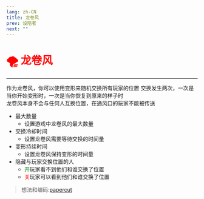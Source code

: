 ```yaml
---
lang: zh-CN
title: 龙卷风
prev: 设陷者
next: ""
---
```


# <font color="red">🌪️ <b>龙卷风</b></font> <Badge text="Hindering" type="tip" vertical="middle"/>

***

作为龙卷风，你可以使用变形来随机交换所有玩家的位置 交换发生两次，一次是当你开始变形时，一次是当你恢复到原来的样子时<br>
龙卷风本身不会与任何人互换位置，在通风口的玩家不能被传送

- 最大数量
  - 设置游戏中龙卷风的最大数量
- 交换冷却时间
  - 设置龙卷风需要等待交换的时间量
- 变形持续时间
  - 设置龙卷风保持变形的时间量
- 隐藏与玩家交换位置的人
  - <font color=green>开</font>玩家看不到他们和谁交换了位置
  - <font color=red>关</font>玩家可以看到他们和谁交换了位置

> 想法和编码:[papercut](https://github.com/lars-wu)
